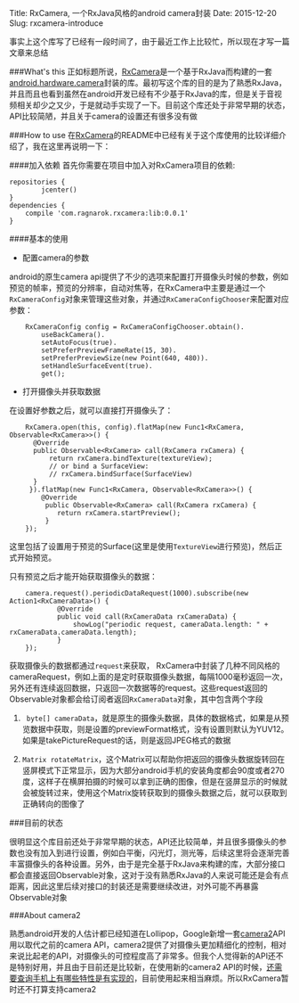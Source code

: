 Title: RxCamera,  一个RxJava风格的android camera封装
Date: 2015-12-20
Slug: rxcamera-introduce

事实上这个库写了已经有一段时间了，由于最近工作上比较忙，所以现在才写一篇文章来总结

###What's this
正如标题所说，[RxCamera](https://github.com/ragnraok/RxCamera)是一个基于RxJava而构建的一套[android.hardware.camera](http://developer.android.com/intl/es/reference/android/hardware/Camera.html)封装的库。最初写这个库的目的是为了熟悉RxJava，并且而且也看到虽然在android开发已经有不少基于RxJava的库，但是关于音视频相关却少之又少，于是就动手实现了一下。目前这个库还处于非常早期的状态，API比较简陋，并且关于camera的设置还有很多没有做

###How to use
在[RxCamera](https://github.com/ragnraok/RxCamera)的README中已经有关于这个库使用的比较详细介绍了，我在这里再说明一下：

####加入依赖
首先你需要在项目中加入对RxCamera项目的依赖:

```
repositories {
        jcenter()
}
dependencies {
    compile 'com.ragnarok.rxcamera:lib:0.0.1'
}
```

####基本的使用

- 配置camera的参数

android的原生camera api提供了不少的选项来配置打开摄像头时候的参数，例如预览的帧率，预览的分辨率，自动对焦等，在RxCamera中主要是通过一个``RxCameraConfig``对象来管理这些对象，并通过``RxCameraConfigChooser``来配置对应参数：
	
```
	RxCameraConfig config = RxCameraConfigChooser.obtain().
        useBackCamera().
        setAutoFocus(true).
        setPreferPreviewFrameRate(15, 30).
        setPreferPreviewSize(new Point(640, 480)).
        setHandleSurfaceEvent(true).
        get();
```
	
-  打开摄像头并获取数据

在设置好参数之后，就可以直接打开摄像头了：
	
```
	RxCamera.open(this, config).flatMap(new Func1<RxCamera, Observable<RxCamera>>() {
      @Override
      public Observable<RxCamera> call(RxCamera rxCamera) {
          return rxCamera.bindTexture(textureView);
          // or bind a SurfaceView:
          // rxCamera.bindSurface(SurfaceView)
      }
	 }).flatMap(new Func1<RxCamera, Observable<RxCamera>>() {
        @Override
         public Observable<RxCamera> call(RxCamera rxCamera) {
            return rxCamera.startPreview();
         }
    });
```
	
这里包括了设置用于预览的Surface(这里是使用``TextureView``进行预览)，然后正式开始预览。
	
只有预览之后才能开始获取摄像头的数据：
	
```
	camera.request().periodicDataRequest(1000).subscribe(new Action1<RxCameraData>() {
            @Override
            public void call(RxCameraData rxCameraData) {
                showLog("periodic request, cameraData.length: " + rxCameraData.cameraData.length);
            }
    });
```
	
获取摄像头的数据都通过``request``来获取， RxCamera中封装了几种不同风格的cameraRequest，例如上面的是定时获取摄像头数据，每隔1000毫秒返回一次，另外还有连续返回数据，只返回一次数据等的request。这些request返回的Observable对象都会给订阅者返回``RxCameraData``对象，其中包含两个字段
	
1.  `` byte[] cameraData``，就是原生的摄像头数据，具体的数据格式，如果是从预览数据中获取，则是设置的previewFormat格式，没有设置则默认为YUV12。如果是takePictureRequest的话，则是返回JPEG格式的数据
	
2.  ``Matrix rotateMatrix``，这个Matrix可以帮助你把返回的摄像头数据旋转回在竖屏模式下正常显示，因为大部分android手机的安装角度都会90度或者270度，这样子在横屏拍摄的时候可以拿到正确的图像，但是在竖屏显示的时候就会被旋转过来，使用这个Matrix旋转获取到的摄像头数据之后，就可以获取到正确转向的图像了

###目前的状态

很明显这个库目前还处于非常早期的状态，API还比较简单，并且很多摄像头的参数也没有加入到进行设置，例如白平衡，闪光灯，测光等，后续这里将会逐渐完善丰富摄像头的各种设置。另外，由于是完全基于RxJava来构建的库，大部分接口都会直接返回Observable对象，这对于没有熟悉RxJava的人来说可能还是会有点距离，因此这里后续对接口的封装还是需要继续改进，对外可能不再暴露Observable对象

###About camera2

熟悉android开发的人估计都已经知道在Lollipop，Google新增一套[camera2](http://developer.android.com/intl/es/reference/android/hardware/camera2/package-summary.html)API用以取代之前的camera API，camera2提供了对摄像头更加精细化的控制，相对来说比起老的API，对摄像头的可控程度高了非常多。但我个人觉得新的API还不是特别好用，并且由于目前还是比较新，在使用新的camera2 API的时候，[还需要查询手机上有哪些特性是有实现的](http://source.android.com/devices/camera/versioning.html#camera_api2_capabilities_and_support_levels)，目前使用起来相当麻烦。所以RxCamera暂时还不打算支持camera2

